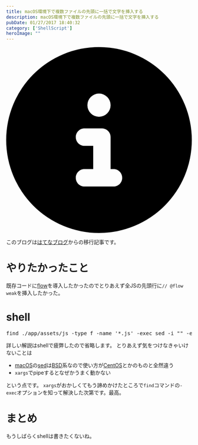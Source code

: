 ```yaml
---
title: macOS環境下で複数ファイルの先頭に一括で文字を挿入する
description: macOS環境下で複数ファイルの先頭に一括で文字を挿入する
pubDate: 01/27/2017 18:40:32
category: ['ShellScript']
heroImage: ""
---
```


<div class="flex gap-3 items-center bg-gray-200 rounded-md px-5 py-2 mb-[40px]"> 
    <div> 
        <svg xmlns="http://www.w3.org/2000/svg" viewBox="0 0 512 512" class="inline w-6 h-6 fill-black_hover"> 
            <!--!Font Awesome Free 6.6.0 by @fontawesome - https://fontawesome.com License - https://fontawesome.com/license/free Copyright 2024 Fonticons, Inc.--> 
            <path d="M256 512A256 256 0 1 0 256 0a256 256 0 1 0 0 512zM216 336l24 0 0-64-24 0c-13.3 0-24-10.7-24-24s10.7-24 24-24l48 0c13.3 0 24 10.7 24 24l0 88 8 0c13.3 0 24 10.7 24 24s-10.7 24-24 24l-80 0c-13.3 0-24-10.7-24-24s10.7-24 24-24zm40-208a32 32 0 1 1 0 64 32 32 0 1 1 0-64z"></path> 
        </svg> 
    </div> 
    <div> 
        <p>
            このブログは<a 
                href="https://sota1235.hatenablog.com/entry/2017/01/27/184032"
                target="_blank"
                rel="noopener noreferrer"
            >はてなブログ</a>からの移行記事です。
        </p> 
    </div> 
</div>
        <h1>やりたかったこと</h1>

<p>既存コードに<a href="https://flowtype.org/">flow</a>を導入したかったのでとりあえず全JSの先頭行に<code>// @flow weak</code>を挿入したかった。</p>

<h1>shell</h1>

<pre class="code" data-lang="" data-unlink>find ./app/assets/js -type f -name &#39;*.js&#39; -exec sed -i &#34;&#34; -e $&#39;1s/^/\\\/\\\/ @flow weak\\\n/&#39; {} \;</pre>


<p>詳しい解説はshellで疲弊したので省略します。
とりあえず気をつけなきゃいけないことは</p>

<ul>
<li><a class="keyword" href="http://d.hatena.ne.jp/keyword/macOS">macOS</a>の<a class="keyword" href="http://d.hatena.ne.jp/keyword/sed">sed</a>は<a class="keyword" href="http://d.hatena.ne.jp/keyword/BSD">BSD</a>系なので使い方が<a class="keyword" href="http://d.hatena.ne.jp/keyword/CentOS">CentOS</a>とかのものと全然違う</li>
<li><code>xargs</code>でpipeするとなぜかうまく動かない</li>
</ul>


<p>という点です。
<code>xargs</code>がおかしくてもう諦めかけたところで<code>find</code>コマンドの<code>-exec</code>オプションを知って解決した次第です。最高。</p>

<h1>まとめ</h1>

<p>もうしばらくshellは書きたくないね。</p>

